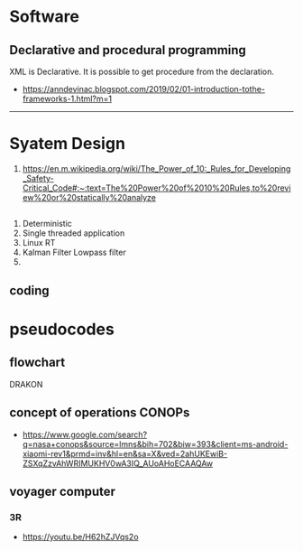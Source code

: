 # Software
## Declarative and procedural programming
XML is Declarative. It is possible to get procedure from the declaration.
* https://anndevinac.blogspot.com/2019/02/01-introduction-tothe-frameworks-1.html?m=1
---
# Syatem Design
1. https://en.m.wikipedia.org/wiki/The_Power_of_10:_Rules_for_Developing_Safety-Critical_Code#:~:text=The%20Power%20of%2010%20Rules,to%20review%20or%20statically%20analyze
##
1. Deterministic
1. Single threaded application 
1. Linux RT
1. Kalman Filter Lowpass filter
1. 
## coding
# pseudocodes
## flowchart
DRAKON
## concept of operations CONOPs
* https://www.google.com/search?q=nasa+conops&source=lmns&bih=702&biw=393&client=ms-android-xiaomi-rev1&prmd=inv&hl=en&sa=X&ved=2ahUKEwiB-ZSXqZzvAhWRIMUKHV0wA3IQ_AUoAHoECAAQAw
## voyager computer 
### 3R
* https://youtu.be/H62hZJVqs2o
